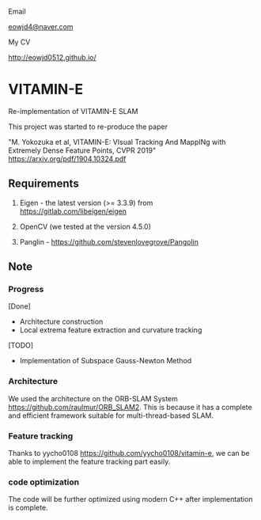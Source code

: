 Email

<eowjd4@naver.com>

My CV

<http://eowjd0512.github.io/>

# VITAMIN-E
Re-implementation of VITAMIN-E SLAM

This project was started to re-produce the paper

"M. Yokozuka et al, VITAMIN-E: VIsual Tracking And MappINg with Extremely Dense Feature Points, CVPR 2019"
<https://arxiv.org/pdf/1904.10324.pdf>

## Requirements

1. Eigen - the latest version (>= 3.3.9) from <https://gitlab.com/libeigen/eigen>

2. OpenCV (we tested at the version 4.5.0)

3. Panglin - <https://github.com/stevenlovegrove/Pangolin>

## Note

### Progress

[Done]
- Architecture construction
- Local extrema feature extraction and curvature tracking

[TODO]
- Implementation of Subspace Gauss-Newton Method

### Architecture

We used the architecture on the ORB-SLAM System <https://github.com/raulmur/ORB_SLAM2>.
This is because it has a complete and efficient framework suitable for multi-thread-based SLAM. 

### Feature tracking

Thanks to yycho0108 <https://github.com/yycho0108/vitamin-e>,
we can be able to implement the feature tracking part easily. 

### code optimization

The code will be further optimized using modern C++ after implementation is complete.
